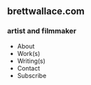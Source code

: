 ## brettwallace.com

### artist and filmmaker

- About
- Work(s)
- Writing(s)
- Contact
- Subscribe


